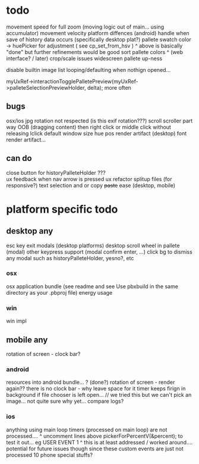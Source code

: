 #  todo

movement speed for full zoom (moving logic out of main... using accumulator)
movement velocity platform diffences (android)
handle when save of history data occurs (specifically desktop plat?)
pallete swatch color -> huePicker for adjustment ( see cp_set_from_hsv )
     ^ above is basically "done" but further refinements would be good
sort pallete colors
    ^ (web interface? / later)
crop/scale issues
widescreen pallete up-ness

disable builtin image list looping/defaulting when nothign opened...

myUxRef->interactionTogglePalletePreview(myUxRef->palleteSelectionPreviewHolder, delta); more often

## bugs
osx/ios jpg rotation not respected (is this exif rotation???)
scroll scroller part way OOB (dragging content) then right click or middle click without releasing lclick
default window size hue pos render artifact (desktop) font render artifact...

##  can do

close button for historyPalleteHolder ???  
ux feedback when nav arrow is pressed
ux refactor splitup files (for responsive?)
text selection and or copy ~~paste~~ ease (desktop, mobile)

# platform specific todo

## desktop any
esc key exit modals (desktop platforms)
desktop scroll wheel in pallete (modal)
other keypress support (modal confirm enter, ...)
click bg to dismiss any modal such as historyPalleteHolder, yesno?, etc

### osx
osx application bundle (see readme and  see   Use pbxbuild in the same directory as your .pbproj file)
energy usage

### win
win impl

## mobile any
rotation of screen - clock bar?

### android
resources into android bundle... ? (done?)
rotation of screen - render again??
there is no clock bar - why leave space for it
timer keeps firign in background if file chooser is left open... // we tried this but we can't pick an image... not quite sure why yet... compare logs?

### ios
anything using main loop timers (processed on main loop) are not processed....
  ^ uncomment lines above pickerForPercentV(&percent); to test it out... eg USER EVENT 1
  ^ this is at least addressed / worked around.... potential for future issues though since these custom events are just not processed
10 phone special stuffs?
